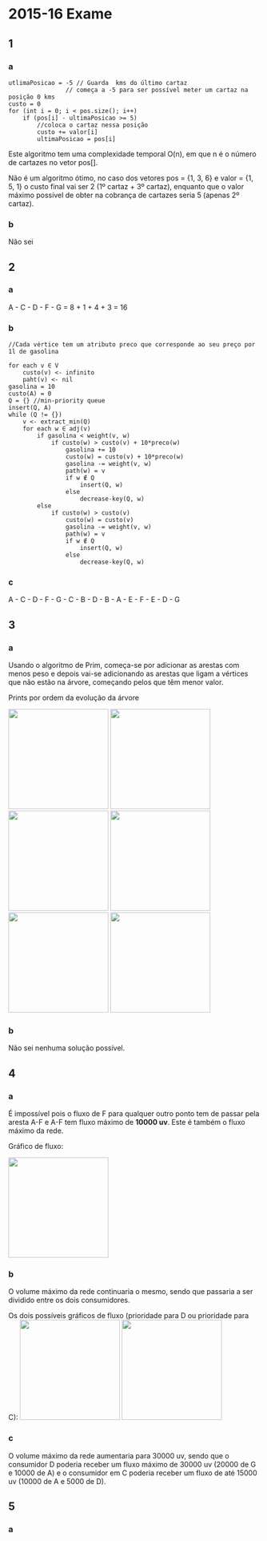 # 2015-16 Exame

## 1

### a

    utlimaPosicao = -5 // Guarda  kms do último cartaz
                    // começa a -5 para ser possível meter um cartaz na posição 0 kms
    custo = 0
    for (int i = 0; i < pos.size(); i++)
        if (pos[i] - ultimaPosicao >= 5)
            //coloca o cartaz nessa posição
            custo += valor[i]
            ultimaPosicao = pos[i]

Este algoritmo tem uma complexidade temporal O(n), em que n é o número de cartazes no vetor pos[].

Não é um algoritmo ótimo, no caso dos vetores pos = {1, 3, 6} e valor = {1, 5, 1} o custo final vai ser 2 (1º cartaz + 3º cartaz), enquanto que o valor máximo possível de obter na cobrança de cartazes seria 5 (apenas 2º cartaz).

### b

Não sei

## 2

### a

A - C - D - F - G = 8 + 1 + 4 + 3 = 16

### b

    //Cada vértice tem um atributo preco que corresponde ao seu preço por 1l de gasolina

    for each v ∈ V
        custo(v) <- infinito
        paht(v) <- nil
    gasolina = 10
    custo(A) = 0
    Q = {} //min-priority queue
    insert(Q, A)
    while (Q != {})
        v <- extract_min(Q)
        for each w ∈ adj(v)
            if gasolina < weight(v, w)
                if custo(w) > custo(v) + 10*preco(w)
                    gasolina += 10
                    custo(w) = custo(v) + 10*preco(w)
                    gasolina -= weight(v, w)
                    path(w) = v
                    if w ∉ Q
                        insert(Q, w)
                    else
                        decrease-key(Q, w)
            else
                if custo(w) > custo(v)
                    custo(w) = custo(v)
                    gasolina -= weight(v, w)
                    path(w) = v
                    if w ∉ Q
                        insert(Q, w)
                    else
                        decrease-key(Q, w)

### c

A - C - D - F - G - C - B - D - B - A - E - F - E - D - G

## 3

### a

Usando o algoritmo de Prim, começa-se por adicionar as arestas com menos peso  e depois vai-se adicionando as arestas que ligam a vértices que não estão na árvore, começando pelos que têm menor valor.

Prints por ordem da evolução da árvore

<img src="exame2016prints/1.png" height = 200>
<img src="exame2016prints/2.png" height = 200>
<img src="exame2016prints/3.png" height = 200>
<img src="exame2016prints/4.png" height = 200>
<img src="exame2016prints/5.png" height = 200>
<img src="exame2016prints/6.png" height = 200>

### b

Não sei nenhuma solução possível.

## 4

### a

É impossível pois o fluxo de F para qualquer outro ponto tem de passar pela aresta A-F e A-F tem fluxo máximo de **10000 uv**. Este é também o fluxo máximo da rede.

Gráfico de fluxo:

<img src="exame2016prints/4.a.png" height = 200>


### b

O volume máximo da rede continuaria o mesmo, sendo que passaria a ser dividido entre os dois consumidores.

Os dois possíveis gráficos de fluxo (prioridade para D ou prioridade para C):
<img src="exame2016prints/4.b.png" height = 200>
<img src="exame2016prints/4.c.png" height = 200>



### c

O volume máximo da rede aumentaria para 30000 uv, sendo que o consumidor D poderia receber um fluxo máximo de 30000 uv (20000 de G e 10000 de A) e o consumidor em C poderia receber um fluxo de até 15000 uv (10000 de A e 5000 de D).

## 5

### a



